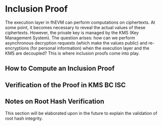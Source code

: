 # Inclusion Proof

The execution layer in fhEVM can perform computations on ciphertexts. At some point, it becomes necessary to reveal the actual values of these ciphertexts. However, the private key is managed by the KMS (Key Management System). The question arises: how can we perform asynchronous decryption requests (which make the values public) and re-encryptions (for personal information) when the execution layer and the KMS are decoupled?
This is where inclusion proofs come into play.


## How to Compute an Inclusion Proof

## Verification of the Proof in KMS BC ISC

## Notes on Root Hash Verification

This section will be elaborated upon in the future to explain the validation of root hash integrity.